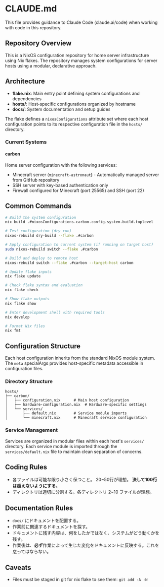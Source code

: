 # CLAUDE.md

This file provides guidance to Claude Code (claude.ai/code) when working with code in this repository.

## Repository Overview

This is a NixOS configuration repository for home server infrastructure using Nix flakes. The repository manages system configurations for server hosts using a modular, declarative approach.

## Architecture

- **flake.nix**: Main entry point defining system configurations and dependencies
- **hosts/**: Host-specific configurations organized by hostname
- **docs/**: System documentation and setup guides

The flake defines a `nixosConfigurations` attribute set where each host configuration points to its respective configuration file in the `hosts/` directory.

### Current Systems

#### carbon
Home server configuration with the following services:
- Minecraft server (`minecraft-astronaut`) - Automatically managed server from GitHub repository
- SSH server with key-based authentication only
- Firewall configured for Minecraft (port 25565) and SSH (port 22)

## Common Commands

```bash
# Build the system configuration
nix build .#nixosConfigurations.carbon.config.system.build.toplevel

# Test configuration (dry run)
nixos-rebuild dry-build --flake .#carbon

# Apply configuration to current system (if running on target host)
sudo nixos-rebuild switch --flake .#carbon

# Build and deploy to remote host
nixos-rebuild switch --flake .#carbon --target-host carbon

# Update flake inputs
nix flake update

# Check flake syntax and evaluation
nix flake check

# Show flake outputs
nix flake show

# Enter development shell with required tools
nix develop

# Format Nix files
nix fmt
```

## Configuration Structure

Each host configuration inherits from the standard NixOS module system. The `meta` specialArgs provides host-specific metadata accessible in configuration files.

### Directory Structure
```
hosts/
├── carbon/
│   ├── configuration.nix      # Main host configuration
│   ├── hardware-configuration.nix  # Hardware-specific settings
│   └── services/
│       ├── default.nix        # Service module imports
│       └── minecraft.nix      # Minecraft service configuration
```

### Service Management
Services are organized in modular files within each host's `services/` directory. Each service module is imported through the `services/default.nix` file to maintain clean separation of concerns.

## Coding Rules

- 各ファイルは可能な限り小さく保つこと。 20~50行が理想。 **決して100行は超えないようにする**。
- ディレクトリは適切に分割する。各ディレクトリ 2~10 ファイルが理想。

## Documentation Rules

- `docs/` にドキュメントを配置する。
- 作業前に関連するドキュメントを探す。
- ドキュメントに残す内容は、何をしたかではなく、システムがどう動くかを残す。
- 作業後は、**必ず**作業によって生じた変化をドキュメントに反映する。これを怠ってはならない。

## Caveats
- Files must be staged in git for nix flake to see them: `git add -A -N`
